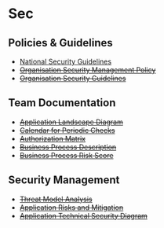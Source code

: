 # Sec

## Policies & Guidelines

- [National Security Guidelines](https://www.ncsc.nl/documenten/publicaties/2019/mei/01/ict-beveiligingsrichtlijnen-voor-webapplicaties)
- ~~[Organisation Security Management Policy]()~~
- ~~[Organisation Security Guidelines]()~~

## Team Documentation

- ~~[Application Landscape Diagram ]()~~
- ~~[Calendar for Periodic Checks]()~~
- ~~[Authorization Matrix]()~~
- ~~[Business Process Description]()~~
- ~~[Business Process Risk Score]()~~

## Security Management

- ~~[Threat Model Analysis]()~~
- ~~[Application Risks and Mitigation]()~~
- ~~[Application Technical Security Diagram]()~~
